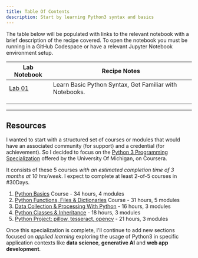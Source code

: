 ```yaml
---
title: Table Of Contents
description: Start by learning Python3 syntax and basics
---
```


The table below will be populated with links to the relevant notebook with a brief description of the recipe covered. To open the notebook you must be running in a GitHub Codespace or have a relevant Jupyter Notebook environment setup.

|Lab Notebook | Recipe Notes |
|---|---|
| [Lab 01](./lab-01.html) | Learn Basic Python Syntax, Get Familiar with Notebooks. |
| | |
| | |
| | |


---

## Resources 
I wanted to start with a structured set of courses or modules that would have an associated community (for support) and a credential (for achievement). So I decided to focus on the [Python 3 Programming Specialization](https://www.coursera.org/specializations/python-3-programming) offered by the University Of Michigan, on Coursera.

It consists of these 5 courses _with an estimated completion time of 3 months at 10 hrs/week_. I expect to complete at least 2-of-5 courses in #30Days.

 1. [Python Basics](https://www.coursera.org/learn/python-basics?specialization=python-3-programming) Course - 34 hours, 4 modules
 1. [Python Functions, Files & Dictionaries](https://www.coursera.org/learn/python-functions-files-dictionaries?specialization=python-3-programming) Course - 31 hours, 5 modules
 1. [Data Collection & Processing With Python](https://www.coursera.org/learn/data-collection-processing-python?specialization=python-3-programming) - 16 hours, 3 modules
 1. [Python Classes & Inheritance](https://www.coursera.org/learn/python-classes-inheritance?specialization=python-3-programming) - 18 hours, 3 modules
 1. [Python Project: pillow, tesseract, opencv](https://www.coursera.org/learn/python-project?specialization=python-3-programming) - 21 hours, 3 modules

Once this specialization is complete, I'll continue to add new sections focused on _applied learning_ exploring the usage of Python3 in specific application contexts like **data science**, **generative AI** and **web app development**.

